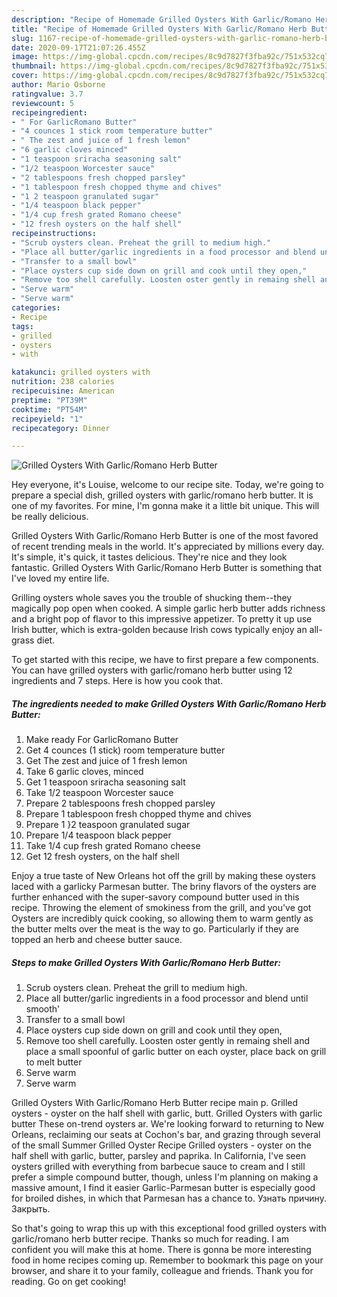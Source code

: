 ```yaml
---
description: "Recipe of Homemade Grilled Oysters With Garlic/Romano Herb Butter"
title: "Recipe of Homemade Grilled Oysters With Garlic/Romano Herb Butter"
slug: 1167-recipe-of-homemade-grilled-oysters-with-garlic-romano-herb-butter
date: 2020-09-17T21:07:26.455Z
image: https://img-global.cpcdn.com/recipes/8c9d7827f3fba92c/751x532cq70/grilled-oysters-with-garlicromano-herb-butter-recipe-main-photo.jpg
thumbnail: https://img-global.cpcdn.com/recipes/8c9d7827f3fba92c/751x532cq70/grilled-oysters-with-garlicromano-herb-butter-recipe-main-photo.jpg
cover: https://img-global.cpcdn.com/recipes/8c9d7827f3fba92c/751x532cq70/grilled-oysters-with-garlicromano-herb-butter-recipe-main-photo.jpg
author: Mario Osborne
ratingvalue: 3.7
reviewcount: 5
recipeingredient:
- " For GarlicRomano Butter"
- "4 counces 1 stick room temperature butter"
- " The zest and juice of 1 fresh lemon"
- "6 garlic cloves minced"
- "1 teaspoon sriracha seasoning salt"
- "1/2 teaspoon Worcester sauce"
- "2 tablespoons fresh chopped parsley"
- "1 tablespoon fresh chopped thyme and chives"
- "1 2 teaspoon granulated sugar"
- "1/4 teaspoon black pepper"
- "1/4 cup fresh grated Romano cheese"
- "12 fresh oysters on the half shell"
recipeinstructions:
- "Scrub oysters clean. Preheat the grill to medium high."
- "Place all butter/garlic ingredients in a food processor and blend until smooth&#39;"
- "Transfer to a small bowl"
- "Place oysters cup side down on grill and cook until they open,"
- "Remove too shell carefully. Loosten oster gently in remaing shell and place a small spoonful of garlic butter on each oyster, place back on grill to melt butter"
- "Serve warm"
- "Serve warm"
categories:
- Recipe
tags:
- grilled
- oysters
- with

katakunci: grilled oysters with 
nutrition: 238 calories
recipecuisine: American
preptime: "PT39M"
cooktime: "PT54M"
recipeyield: "1"
recipecategory: Dinner

---
```



![Grilled Oysters With Garlic/Romano Herb Butter](https://img-global.cpcdn.com/recipes/8c9d7827f3fba92c/751x532cq70/grilled-oysters-with-garlicromano-herb-butter-recipe-main-photo.jpg)

Hey everyone, it's Louise, welcome to our recipe site. Today, we're going to prepare a special dish, grilled oysters with garlic/romano herb butter. It is one of my favorites. For mine, I'm gonna make it a little bit unique. This will be really delicious.

Grilled Oysters With Garlic/Romano Herb Butter is one of the most favored of recent trending meals in the world. It's appreciated by millions every day. It's simple, it's quick, it tastes delicious. They're nice and they look fantastic. Grilled Oysters With Garlic/Romano Herb Butter is something that I've loved my entire life.

Grilling oysters whole saves you the trouble of shucking them--they magically pop open when cooked. A simple garlic herb butter adds richness and a bright pop of flavor to this impressive appetizer. To pretty it up use Irish butter, which is extra-golden because Irish cows typically enjoy an all-grass diet.


To get started with this recipe, we have to first prepare a few components. You can have grilled oysters with garlic/romano herb butter using 12 ingredients and 7 steps. Here is how you cook that.

<!--inarticleads1-->

##### The ingredients needed to make Grilled Oysters With Garlic/Romano Herb Butter:

1. Make ready  For GarlicRomano Butter
1. Get 4 counces (1 stick) room temperature butter
1. Get  The zest and juice of 1 fresh lemon
1. Take 6 garlic cloves, minced
1. Get 1 teaspoon sriracha seasoning salt
1. Take 1/2 teaspoon Worcester sauce
1. Prepare 2 tablespoons fresh chopped parsley
1. Prepare 1 tablespoon fresh chopped thyme and chives
1. Prepare 1 }2 teaspoon granulated sugar
1. Prepare 1/4 teaspoon black pepper
1. Take 1/4 cup fresh grated Romano cheese
1. Get 12 fresh oysters, on the half shell


Enjoy a true taste of New Orleans hot off the grill by making these oysters laced with a garlicky Parmesan butter. The briny flavors of the oysters are further enhanced with the super-savory compound butter used in this recipe. Throwing the element of smokiness from the grill, and you&#39;ve got Oysters are incredibly quick cooking, so allowing them to warm gently as the butter melts over the meat is the way to go. Particularly if they are topped an herb and cheese butter sauce. 

<!--inarticleads2-->

##### Steps to make Grilled Oysters With Garlic/Romano Herb Butter:

1. Scrub oysters clean. Preheat the grill to medium high.
1. Place all butter/garlic ingredients in a food processor and blend until smooth&#39;
1. Transfer to a small bowl
1. Place oysters cup side down on grill and cook until they open,
1. Remove too shell carefully. Loosten oster gently in remaing shell and place a small spoonful of garlic butter on each oyster, place back on grill to melt butter
1. Serve warm
1. Serve warm


Grilled Oysters With Garlic/Romano Herb Butter recipe main p. Grilled oysters - oyster on the half shell with garlic, butt. Grilled Oysters with garlic butter These on-trend oysters ar. We&#39;re looking forward to returning to New Orleans, reclaiming our seats at Cochon&#39;s bar, and grazing through several of the small Summer Grilled Oyster Recipe Grilled oysters - oyster on the half shell with garlic, butter, parsley and paprika. In California, I&#39;ve seen oysters grilled with everything from barbecue sauce to cream and I still prefer a simple compound butter, though, unless I&#39;m planning on making a massive amount, I find it easier Garlic-Parmesan butter is especially good for broiled dishes, in which that Parmesan has a chance to. Узнать причину. Закрыть. 

So that's going to wrap this up with this exceptional food grilled oysters with garlic/romano herb butter recipe. Thanks so much for reading. I am confident you will make this at home. There is gonna be more interesting food in home recipes coming up. Remember to bookmark this page on your browser, and share it to your family, colleague and friends. Thank you for reading. Go on get cooking!

